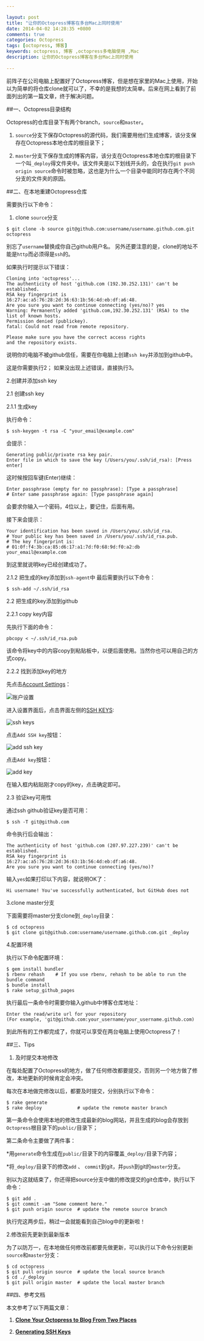 ```yaml
---

layout: post
title: "让你的Octopress博客在多台Mac上同时使用"
date: 2014-04-02 14:28:35 +0800
comments: true
categories: Octopress
tags: [octopress, 博客]
keywords: octopress, 博客 ,octopress多电脑使用 ,Mac
description: 让你的Octopress博客在多台Mac上同时使用
 
---
```



前阵子在公司电脑上配置好了Octopress博客，但是想在家里的Mac上使用，开始以为简单的将仓库clone就可以了，不幸的是我想的太简单。后来在网上看到了前面列出的第一篇文章，终于解决问题。

##一、Octopress目录结构

Octopress的仓库目录下有两个branch，`source`和`master`。

1. `source`分支下保存Octopress的源代码，我们需要用他们生成博客，该分支保存在Octopress本地仓库的根目录下；

2. `master`分支下保存生成的博客内容，该分支在Octopress本地仓库的根目录下一个叫`_deploy`得文件夹中。该文件夹是以下划线开头的，会在执行`git push origin source`命令时被忽略，这也是为什么一个目录中能同时存在两个不同分支的文件夹的原因。

##二、在本地重建Octopress仓库

需要执行以下命令：

1. clone `source`分支

```
$ git clone -b source git@github.com:username/username.github.com.git octopress
```
别忘了`username`替换成你自己github用户名。
另外还要注意的是，clone的地址不能是`http`而必须得是`ssh`的。

<!-- more -->

如果执行时提示以下错误：

```
Cloning into 'octopress'...
The authenticity of host 'github.com (192.30.252.131)' can't be established.
RSA key fingerprint is 16:27:ac:a5:76:28:2d:36:63:1b:56:4d:eb:df:a6:48.
Are you sure you want to continue connecting (yes/no)? yes
Warning: Permanently added 'github.com,192.30.252.131' (RSA) to the list of known hosts.
Permission denied (publickey).
fatal: Could not read from remote repository.

Please make sure you have the correct access rights
and the repository exists.

```

说明你的电脑不被github信任，需要在你电脑上创建`ssh key`并添加到github中。

这是你需要执行2；
如果没出现上述错误，直接执行3。

2.创建并添加ssh key

2.1 创建ssh key

2.1.1 生成key

执行命令：

```
$ ssh-keygen -t rsa -C "your_email@example.com"
```

会提示：

```
Generating public/private rsa key pair.
Enter file in which to save the key (/Users/you/.ssh/id_rsa): [Press enter]
```

这时候按回车键(Enter)继续：

```
Enter passphrase (empty for no passphrase): [Type a passphrase]
# Enter same passphrase again: [Type passphrase again]
```

会要求你输入一个密码，4位以上，要记住，后面有用。

接下来会提示：

```
Your identification has been saved in /Users/you/.ssh/id_rsa.
# Your public key has been saved in /Users/you/.ssh/id_rsa.pub.
# The key fingerprint is:
# 01:0f:f4:3b:ca:85:d6:17:a1:7d:f0:68:9d:f0:a2:db your_email@example.com
```

到这里就说明key已经创建成功了。

2.1.2 把生成的key添加到`ssh-agent`中
最后需要执行以下命令：

```
$ ssh-add ~/.ssh/id_rsa
```

2.2 把生成的key添加到github

2.2.1 copy key内容

先执行下面的命令：

```
pbcopy < ~/.ssh/id_rsa.pub
```
该命令将key中的内容copy到粘贴板中，以便后面使用。当然你也可以用自己的方式copy。

2.2.2 找到添加key的地方

先点击[Account Settings](https://github.com/settings)：

![账户设置](https://github-images.s3.amazonaws.com/help/settings/userbar-account-settings.png)

进入设置界面后，点击界面左侧的[SSH KEYS](https://github.com/settings/ssh):

![ssh keys](https://github-images.s3.amazonaws.com/help/settings/settings-sidebar-ssh-keys.png)

点击`Add SSH key`按钮：

![add ssh key](https://github-images.s3.amazonaws.com/help/settings/ssh-add-ssh-key.png)

点击`Add key`按钮：

![add key](https://github-images.s3.amazonaws.com/help/settings/ssh-add-key.png)

在输入框内粘贴刚才copy的key，点击确定即可。

2.3 验证key可用性

通过ssh github验证key是否可用：

```
$ ssh -T git@github.com
```

命令执行后会输出：


```
The authenticity of host 'github.com (207.97.227.239)' can't be established.
RSA key fingerprint is 16:27:ac:a5:76:28:2d:36:63:1b:56:4d:eb:df:a6:48.
Are you sure you want to continue connecting (yes/no)?
```

输入`yes`如果打印以下内容，就说明OK了：

```
Hi username! You've successfully authenticated, but GitHub does not
```

 3.clone master分支

下面需要将master分支clone到`_deploy`目录：

```
$ cd octopress
$ git clone git@github.com:username/username.github.com.git _deploy 
```

 4.配置环境

执行以下命令配置环境：
 
```
$ gem install bundler
$ rbenv rehash    # If you use rbenv, rehash to be able to run the bundle command
$ bundle install
$ rake setup_github_pages 
```

执行最后一条命令时需要你输入github中博客仓库地址：

```
Enter the read/write url for your repository
(For example, 'git@github.com:your_username/your_username.github.com)
```
到此所有的工作都完成了，你就可以享受在两台电脑上使用Octopress了！


##三、Tips

1. 及时提交本地修改

在每处配置了Octopress的地方，做了任何修改都要提交，否则另一个地方做了修改，本地更新的时候肯定会冲突。

每次在本地做完修改以后，都要及时提交，分别执行以下命令：

```
$ rake generate
$ rake deploy             # update the remote master branch
```

第一条命令会使用本地的修改生成最新的blog网站，并且生成的blog会存放到`Octopress`根目录下的`public/`目录下；

第二条命令主要做了两件事：

*用`generate`命令生成在`public/`目录下的内容覆盖`_deploy/`目录下内容；

*将`_deploy/`目录下的修改`add` 、 `commit`到git，并`push`到git的`master`分支。


别以为这就结束了，你还得把source分支中做的修改提交的git仓库中，执行以下命令：

```
$ git add .
$ git commit -am "Some comment here." 
$ git push origin source  # update the remote source branch 
```
执行完这两步后，稍过一会就能看到自己blog中的更新啦！

 2.修改前先更新到最新版本

为了以防万一，在本地做任何修改前都要先做更新，可以执行以下命令分别更新`source`和`master`分支：

```
$ cd octopress
$ git pull origin source  # update the local source branch
$ cd ./_deploy
$ git pull origin master  # update the local master branch
```


##四、参考文档

本文参考了以下两篇文章：

1. [**Clone Your Octopress to Blog From Two Places**](http://blog.zerosharp.com/clone-your-octopress-to-blog-from-two-places/)

2. [**Generating SSH Keys**](https://help.github.com/articles/generating-ssh-keys)

